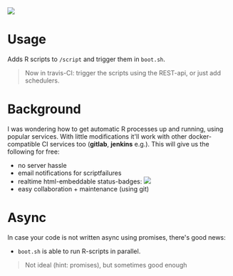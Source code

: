 <img src="https://travis-ci.org/coderofsalvation/R.cluster.svg?branch=master"/>

# Usage 

Adds R scripts to `/script` and trigger them in `boot.sh`.

> Now in travis-CI: trigger the scripts using the REST-api, or just add schedulers.

# Background

I was wondering how to get automatic R processes up and running, using popular services.
With little modifications it'll work with other docker-compatible CI services too (__gitlab__, __jenkins__ e.g.).
This will give us the following for free:

* no server hassle
* email notifications for scriptfailures
* realtime html-embeddable status-badges: <img src="https://travis-ci.org/coderofsalvation/R.cluster.svg?branch=master"/>
* easy collaboration + maintenance (using git)

# Async

In case your code is not written async using promises, there's good news: 

* `boot.sh` is able to run R-scripts in parallel.

> Not ideal (hint: promises), but sometimes good enough
